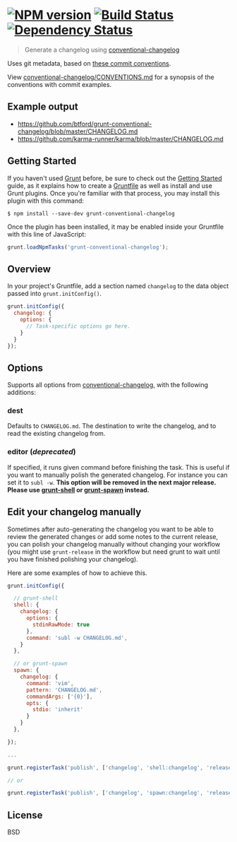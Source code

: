 #  [![NPM version][npm-image]][npm-url] [![Build Status][travis-image]][travis-url] [![Dependency Status][daviddm-image]][daviddm-url]

> Generate a changelog using [conventional-changelog](https://github.com/ajoslin/conventional-changelog)

Uses git metadata, based on [these commit conventions](https://docs.google.com/document/d/1QrDFcIiPjSLDn3EL15IJygNPiHORgU1_OOAqWjiDU5Y/).

View [conventional-changelog/CONVENTIONS.md](https://github.com/ajoslin/conventional-changelog/blob/master/CONVENTIONS.md) for a synopsis of the conventions with commit examples.


## Example output
- https://github.com/btford/grunt-conventional-changelog/blob/master/CHANGELOG.md
- https://github.com/karma-runner/karma/blob/master/CHANGELOG.md


## Getting Started

If you haven't used [Grunt](http://gruntjs.com/) before, be sure to check out the [Getting Started](http://gruntjs.com/getting-started) guide, as it explains how to create a [Gruntfile](http://gruntjs.com/sample-gruntfile) as well as install and use Grunt plugins. Once you're familiar with that process, you may install this plugin with this command:

```
$ npm install --save-dev grunt-conventional-changelog
```

Once the plugin has been installed, it may be enabled inside your Gruntfile with this line of JavaScript:

```js
grunt.loadNpmTasks('grunt-conventional-changelog');
```


## Overview
In your project's Gruntfile, add a section named `changelog` to the data object passed into `grunt.initConfig()`.


```js
grunt.initConfig({
  changelog: {
    options: {
      // Task-specific options go here.
    }
  }
});
```


## Options

Supports all options from [conventional-changelog](https://github.com/ajoslin/conventional-changelog#documentation), with the following additions:

### dest
Defaults to `CHANGELOG.md`. The destination to write the changelog, and to read the existing changelog from.

### editor (*deprecated*)
If specified, it runs given command before finishing the task. This is useful if you want to manually polish the generated changelog. For instance you can set it to `subl -w`. **This option will be removed in the next major release. Please use [grunt-shell](https://github.com/sindresorhus/grunt-shell) or [grunt-spawn](https://github.com/fir3pho3nixx/grunt-spawn) instead.**


## Edit your changelog manually

Sometimes after auto-generating the changelog you want to be able to review the generated changes or add some notes to the current release, you can polish your changelog manually without changing your workflow (you might use `grunt-release` in the workflow but need grunt to wait until you have finished polishing your changelog).

Here are some examples of how to achieve this.

```js
grunt.initConfig({

  // grunt-shell
  shell: {
    changelog: {
      options: {
        stdinRawMode: true
      },
      command: 'subl -w CHANGELOG.md',
    }
  },

  // or grunt-spawn
  spawn: {
    changelog: {
      command: 'vim',
      pattern: 'CHANGELOG.md',
      commandArgs: ['{0}'],
      opts: {
        stdio: 'inherit'
      }
    }
  },

});

...

grunt.registerTask('publish', ['changelog', 'shell:changelog', 'release']);

// or

grunt.registerTask('publish', ['changelog', 'spawn:changelog', 'release']);
```


## License
BSD


[npm-image]: https://badge.fury.io/js/grunt-conventional-changelog.svg
[npm-url]: https://npmjs.org/package/grunt-conventional-changelog
[travis-image]: https://travis-ci.org/btford/grunt-conventional-changelog.svg?branch=master
[travis-url]: https://travis-ci.org/btford/grunt-conventional-changelog
[daviddm-image]: https://david-dm.org/btford/grunt-conventional-changelog.svg?theme=shields.io
[daviddm-url]: https://david-dm.org/btford/grunt-conventional-changelog
